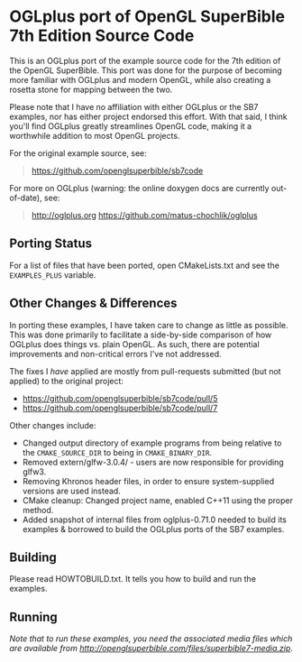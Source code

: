 OGLplus port of OpenGL SuperBible 7th Edition Source Code
=========================================================

This is an OGLplus port of the example source code for the 7th edition of the
OpenGL SuperBible.  This port was done for the purpose of becoming more familiar
with OGLplus and modern OpenGL, while also creating a rosetta stone for mapping
between the two.

Please note that I have no affiliation with either OGLplus or the SB7 examples,
nor has either project endorsed this effort.  With that said, I think you'll
find OGLplus greatly streamlines OpenGL code, making it a worthwhile addition to
most OpenGL projects.

For the original example source, see:

> https://github.com/openglsuperbible/sb7code

For more on OGLplus (warning: the online doxygen docs are currently
out-of-date), see:

> http://oglplus.org
> https://github.com/matus-chochlik/oglplus


## Porting Status ##

For a list of files that have been ported, open CMakeLists.txt and see the
`EXAMPLES_PLUS` variable.


## Other Changes & Differences ##

In porting these examples, I have taken care to change as little as possible.
This was done primarily to facilitate a side-by-side comparison of how OGLplus
does things vs. plain OpenGL.  As such, there are potential improvements and
non-critical errors I've not addressed.

The fixes I *have* applied are mostly from pull-requests submitted (but not
applied) to the original project:

* https://github.com/openglsuperbible/sb7code/pull/5
* https://github.com/openglsuperbible/sb7code/pull/7

Other changes include:

* Changed output directory of example programs from being relative to the
  `CMAKE_SOURCE_DIR` to being in `CMAKE_BINARY_DIR`.
* Removed extern/glfw-3.0.4/ - users are now responsible for providing glfw3.
* Removing Khronos header files, in order to ensure system-supplied versions
  are used instead.
* CMake cleanup: Changed project name, enabled C++11 using the proper method.
* Added snapshot of internal files from oglplus-0.71.0 needed to build its
  examples & borrowed to build the OGLplus ports of the SB7 examples.


## Building ##

Please read HOWTOBUILD.txt. It tells you how to build and
run the examples.


## Running ##

*Note that to run these examples, you need the associated media files which
are available from http://openglsuperbible.com/files/superbible7-media.zip*.
